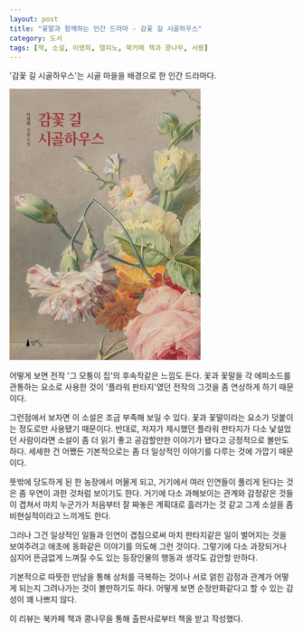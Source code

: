 ```yaml
---
layout: post
title: "꽃말과 함께하는 인간 드라마 - 감꽃 길 시골하우스"
category: 도서
tags: [책, 소설, 이영희, 델피노, 북카페 책과 콩나무, 서평]
---
```


'감꽃 길 시골하우스'는
시골 마을을 배경으로 한 인간 드라마다.

![표지](/images/persimmon-flower-road-country-house-book-h480.jpg)

어떻게 보면 전작 '그 모퉁이 집'의 후속작같은 느낌도 든다.
꽃과 꽃말을 각 에피소드를 관통하는 요소로 사용한 것이
'플라워 판타지'였던 전작의 그것을 좀 연상하게 하기 때문이다.

그런점에서 보자면 이 소설은 조금 부족해 보일 수 있다.
꽃과 꽃말이라는 요소가 덧붙이는 정도로만 사용됐기 때문이다.
반대로, 저자가 제시했던 플라워 판타지가 다소 낯설었던 사람이라면
소설이 좀 더 읽기 좋고 공감할만한 이야기가 됐다고 긍정적으로 볼만도 하다.
세세한 건 어쨌든 기본적으로는 좀 더 일상적인 이야기를 다루는 것에 가깝기 때문이다.

뜻밖에 당도하게 된 한 농장에서 머물게 되고,
거기에서 여러 인연들이 풀리게 된다는 것은
좀 우연이 과한 것처럼 보이기도 한다.
거기에 다소 과해보이는 관계와 감정같은 것들이 겹쳐서
마치 누군가가 처음부터 잘 짜놓은 계획대로 흘러가는 것 같고
그게 소설을 좀 비현실적이라고 느끼게도 한다.

그러나 그건 일상적인 일들과 인연이 겹침으로써
마치 판타지같은 일이 벌어지는 것을 보여주려고
애초에 동화같은 이야기를 의도해 그런 것이다.
그렇기에 다소 과장되거나 심지어 뜬금없게 느껴질 수도 있는 등장인물의 행동과 생각도 감안할 만하다.

기본적으로 따뜻한 만남을 통해 상처를 극복하는 것이나
서로 얽힌 감정과 관계가 어떻게 되는지 그려나가는 것이 볼만하기도 하다.
어떻게 보면 순정만화같다고 할 수 있는 감성이 꽤 나쁘지 않다.



<div class="im im-info">
이 리뷰는 북카페 책과 콩나무을 통해 출판사로부터 책을 받고 작성했다.
</div>
